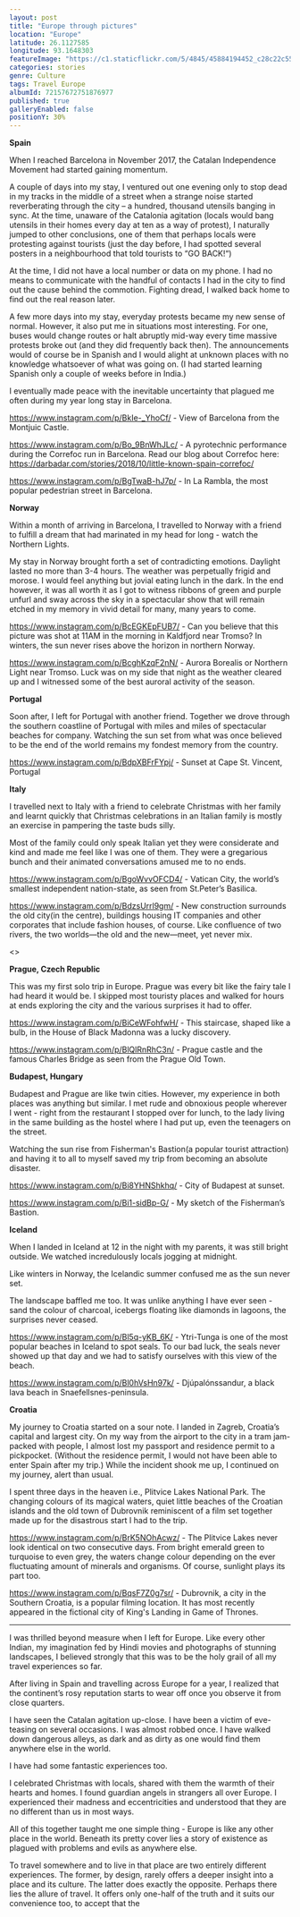 ```yaml
---
layout: post
title: "Europe through pictures"
location: "Europe"
latitude: 26.1127585
longitude: 93.1648303
featureImage: "https://c1.staticflickr.com/5/4845/45884194452_c28c22c55d_c.jpg"
categories: stories
genre: Culture
tags: Travel Europe
albumId: 72157672751876977
published: true
galleryEnabled: false
positionY: 30%
---
```


**Spain**

When I reached Barcelona in November 2017, the Catalan Independence Movement had started gaining momentum. 

A couple of days into my stay, I ventured out one evening only to stop dead in my tracks in the middle of a street when a strange noise started reverberating through the city – a hundred, thousand utensils banging in sync. At the time, unaware of the Catalonia agitation (locals would bang utensils in their homes every day at ten as a way of protest), I naturally jumped to other conclusions, one of them that perhaps locals were protesting against tourists (just the day before, I had spotted several posters in a neighbourhood that told tourists to “GO BACK!“)

At the time, I did not have a local number or data on my phone. I had no means to communicate with the handful of contacts I had in the city to find out the cause behind the commotion. Fighting dread, I walked back home to find out the real reason later.

A few more days into my stay, everyday protests became my new sense of normal. However, it also put me in situations most interesting. For one, buses would change routes or halt abruptly mid-way every time massive protests broke out (and they did frequently back then). The announcements would of course be in Spanish and I would alight at unknown places with no knowledge whatsoever of what was going on. (I had started learning Spanish only a couple of weeks before in India.) 

I eventually made peace with the inevitable uncertainty that plagued me often during my year long stay in Barcelona. 

https://www.instagram.com/p/BkIe-_YhoCf/ - View of Barcelona from the Montjuic Castle. 

https://www.instagram.com/p/Bo_9BnWhJLc/ - A pyrotechnic performance during the Correfoc run in Barcelona. Read our blog about Correfoc here: https://darbadar.com/stories/2018/10/little-known-spain-correfoc/

https://www.instagram.com/p/BgTwaB-hJ7p/ - In La Rambla, the most popular pedestrian street in Barcelona.

**Norway**

Within a month of arriving in Barcelona, I travelled to Norway with a friend to fulfill a dream that had marinated in my head for long - watch the Northern Lights.

My stay in Norway brought forth a set of contradicting emotions. Daylight lasted no more than 3-4 hours. The weather was perpetually frigid and morose. I would feel anything but jovial eating lunch in the dark. In the end however, it was all worth it as I got to witness ribbons of green and purple unfurl and sway across the sky in a spectacular show that will remain etched in my memory in vivid detail for many, many years to come.

https://www.instagram.com/p/BcEGKEpFUB7/  - Can you believe that this picture was shot at 11AM in the morning in Kaldfjord near Tromso? In winters, the sun never rises above the horizon in northern Norway. 
 
https://www.instagram.com/p/BcghKzqF2nN/ - Aurora Borealis or Northern Light near Tromso. Luck was on my side that night as the weather cleared up and I witnessed some of the best auroral activity of the season.

**Portugal**

Soon after, I left for Portugal with another friend. Together we drove through the southern coastline of Portugal with miles and miles of spectacular beaches for company. Watching the sun set from what was once believed to be the end of the world remains my fondest memory from the country.

https://www.instagram.com/p/BdpXBFrFYpj/ - Sunset at Cape St. Vincent, Portugal

**Italy**

I travelled next to Italy with a friend to celebrate Christmas with her family and learnt quickly that Christmas celebrations in an Italian family is mostly an exercise in pampering the taste buds silly.

Most of the family could only speak Italian yet they were considerate and kind and made me feel like I was one of them. They were a gregarious bunch and their animated conversations amused me to no ends. 

https://www.instagram.com/p/BgoWvvOFCD4/ - Vatican City,  the world’s smallest independent nation-state, as seen from St.Peter’s Basilica.

https://www.instagram.com/p/BdzsUrrl9gm/ - New construction surrounds the old city(in the centre), buildings housing IT companies and other corporates that include fashion houses, of course. Like confluence of two rivers, the two worlds—the old and the new—meet, yet never mix.

<<Find the Christmas picture>>

**Prague, Czech Republic**

This was my first solo trip in Europe. Prague was every bit like the fairy tale I had heard it would be. I skipped most touristy places and walked for hours at ends exploring the city and the various surprises it had to offer.

https://www.instagram.com/p/BiCeWFohfwH/ - This staircase, shaped like a bulb, in the House of Black Madonna was a lucky discovery. 

https://www.instagram.com/p/BlQlRnRhC3n/ - Prague castle and the famous Charles Bridge as seen from the Prague Old Town. 


**Budapest, Hungary**

Budapest and Prague are like twin cities. However, my experience in both places was anything but similar. I met rude and obnoxious people wherever I went - right from the restaurant I stopped over for lunch, to the lady living in the same building as the hostel where I had put up, even the teenagers on the street. 

Watching the sun rise from Fisherman's Bastion(a popular tourist attraction) and having it to all to myself saved my trip from becoming an absolute disaster. 

https://www.instagram.com/p/Bi8YHNShkhq/  - City of Budapest at sunset. 

https://www.instagram.com/p/Bi1-sidBp-G/ - My sketch of the Fisherman’s Bastion. 

**Iceland**

When I landed in Iceland at 12 in the night with my parents, it was still bright outside. We watched incredulously locals jogging at midnight. 

Like winters in Norway, the Icelandic summer confused me as the sun never set. 

The landscape baffled me too. It was unlike anything I have ever seen - sand the colour of charcoal, icebergs floating like diamonds in lagoons, the surprises never ceased. 

https://www.instagram.com/p/Bl5q-yKB_6K/ - Ytri-Tunga is one of the most popular beaches in Iceland to spot seals. To our bad luck, the seals never showed up that day and we had to satisfy ourselves with this view of the beach. 

https://www.instagram.com/p/Bl0hVsHn97k/ - Djúpalónssandur, a black lava beach in Snaefellsnes-peninsula. 

**Croatia**

My journey to Croatia started on a sour note. I landed in Zagreb, Croatia’s capital and largest city. On my way from the airport to the city in a tram jam-packed with people, I almost lost my passport and residence permit to a pickpocket. (Without the residence permit, I would not have been able to enter Spain after my trip.) While the incident shook me up, I continued on my journey, alert than usual.

I spent three days in the heaven i.e., Plitvice Lakes National Park. The changing colours of its magical waters, quiet little beaches of the Croatian islands and the old town of Dubrovnik reminiscent of a film set together made up for the disastrous start I had to the trip.  

https://www.instagram.com/p/BrK5NOhAcwz/ - The Plitvice Lakes never look identical on two consecutive days. From bright emerald green to turquoise to even grey, the waters change colour depending on the ever fluctuating amount of minerals and organisms. Of course, sunlight plays its part too.

https://www.instagram.com/p/BqsF7Z0g7sr/ - Dubrovnik, a city in the Southern Croatia, is a popular filming location. It has most recently appeared in the fictional city of King's Landing in Game of Thrones.

***

I was thrilled beyond measure when I left for Europe. Like every other Indian, my imagination fed by Hindi movies and photographs of stunning landscapes, I believed strongly that this was to be the holy grail of all my travel experiences so far.

After living in Spain and travelling across Europe for a year, I realized that the continent’s rosy reputation starts to wear off once you observe it from close quarters. 

I have seen the Catalan agitation up-close. I have been a victim of eve-teasing on several occasions. I was almost robbed once. I have walked down dangerous alleys, as dark and as dirty as one would find them anywhere else in the world.

I have had some fantastic experiences too.

I celebrated Christmas with locals, shared with them the warmth of their hearts and homes. I found guardian angels in strangers all over Europe. I experienced their madness and eccentricities and understood that they are no different than us in most ways.

All of this together taught me one simple thing - Europe is like any other place in the world. Beneath its pretty cover lies a story of existence as plagued with problems and evils as anywhere else. 

To travel somewhere and to live in that place are two entirely different experiences. The former, by design, rarely offers a deeper insight into a place and its culture. The latter does exactly the opposite. Perhaps there lies the allure of travel. It offers only one-half of the truth and it suits our convenience too, to accept that the 

